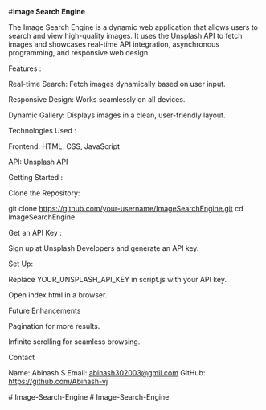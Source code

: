 #**Image Search Engine**

The Image Search Engine is a dynamic web application that allows users to search and view high-quality images. It uses the Unsplash API to fetch images and showcases real-time API integration, asynchronous programming, and responsive web design.

Features : 

  Real-time Search: Fetch images dynamically based on user input.
   
  Responsive Design: Works seamlessly on all devices.
   
  Dynamic Gallery: Displays images in a clean, user-friendly layout.

Technologies Used :

  Frontend: HTML, CSS, JavaScript

  API: Unsplash API

Getting Started :

  Clone the Repository:

  git clone https://github.com/your-username/ImageSearchEngine.git cd ImageSearchEngine

Get an API Key :

  Sign up at Unsplash Developers and generate an API key.

Set Up:

  Replace YOUR_UNSPLASH_API_KEY in script.js with your API key.

  Open index.html in a browser.

Future Enhancements

  Pagination for more results.

  Infinite scrolling for seamless browsing.

Contact

Name: Abinash S
Email: abinash302003@gmil.com
GitHub: https://github.com/Abinash-vj

#   I m a g e - S e a r c h - E n g i n e 
 
 #   I m a g e - S e a r c h - E n g i n e 
 
 
